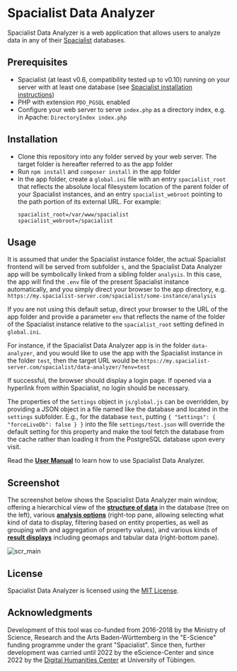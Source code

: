 # Spacialist Data Analyzer

Spacialist Data Analyzer is a web application that allows users to analyze data in any of their [Spacialist](https://github.com/DH-Center-Tuebingen/Spacialist) databases.

## Prerequisites
* Spacialist (at least v0.6, compatibility tested up to v0.10) running on your server with at least one database (see [Spacialist installation instructions](https://github.com/eScienceCenter/Spacialist/blob/master/INSTALL.md))
* PHP with extension `PDO_PGSQL` enabled
* Configure your web server to serve `index.php` as a directory index, e.g. in Apache: `DirectoryIndex index.php`

## Installation
* Clone this repository into any folder served by your web server. The target folder is hereafter referred to as the app folder
* Run `npm install` and `composer install` in the app folder
* In the app folder, create a `global.ini` file with an entry `spacialist_root` that reflects the absolute local filesystem location of the parent folder of your Spacialist instances, and an entry `spacialist_webroot` pointing to the path portion of its external URL. For example:
    ```
    spacialist_root=/var/www/spacialist
    spacialist_webroot=/spacialist
    ```

## Usage
It is assumed that under the Spacialist instance folder, the actual Spacialist frontend will be served from subfolder `s`, and the Spacialist Data Analyzer app will be symbolically linked from a sibling folder `analysis`. In this case, the app will find the `.env` file of the present Spacialist instance automatically, and you simply direct your browser to the app directory, e.g. `https://my.spacialist-server.com/spacialist/some-instance/analysis`

If you are not using this default setup, direct your browser to the URL of the app folder and provide a parameter `env` that reflects the name of the folder of the Spacialist instance relative to the `spacialist_root` setting defined in `global.ini`.

For instance, if the Spacialist Data Analyzer app is in the folder `data-analyzer`, and you would like to use the app with the Spacialist instance in the folder `test`, then the target URL would be `https://my.spacialist-server.com/spacialist/data-analyzer/?env=test`

If successful, the browser should display a login page. If opened via a hyperlink from within Spacialist, no login should be necessary.

The properties of the `Settings` object in `js/global.js` can be overridden, by providing a JSON object in a file named like the database and located in the `settings` subfolder. E.g., for the database `test`, putting `{ "Settings": { "forceLiveDb": false } }` into the file `settings/test.json` will override the default setting for this property and make the tool fetch the database from the cache rather than loading it from the PostgreSQL database upon every visit.

Read the **[User Manual](https://dh-center-tuebingen.github.io/spacialist-docs/user/data-analysis.html)** to learn how to use Spacialist Data Analyzer.

## Screenshot

The screenshot below shows the Spacialist Data Analyzer main window, offering a hierarchical view of the **[structure of data](https://dh-center-tuebingen.github.io/spacialist-docs/user/data-analysis-database-structure-pane.html)** in the database (tree on the left), various **[analysis options](https://dh-center-tuebingen.github.io/spacialist-docs/user/data-analysis-options-pane.html)** (right-top pane, allowing selecting what kind of data to display, filtering based on entity properties, as well as grouping with and aggregation of property values), and various kinds of **[result displays](https://dh-center-tuebingen.github.io/spacialist-docs/user/data-analysis-result-pane.html)** including geomaps and tabular data (right-bottom pane).

![scr_main]

## License

Spacialist Data Analyzer is licensed using the [MIT License](LICENSE.md).

## Acknowledgments

Development of this tool was co-funded from 2016-2018 by the Ministry of Science, Research and the Arts Baden-Württemberg in the "E-Science" funding programme under the grant "Spacialist". Since then, further development was carried until 2022 by the eScience-Center and since 2022 by the [Digital Humanities Center](https://dh-center.uni-tuebingen.de) at University of Tübingen.

[scr_main]: https://github.com/eScienceCenter/eScienceCenter.github.io/blob/master/assets/SpacialistDataAnalyzer/screenshots/main-window-readme.png?raw=true "Spacialist Data Analyzer"
